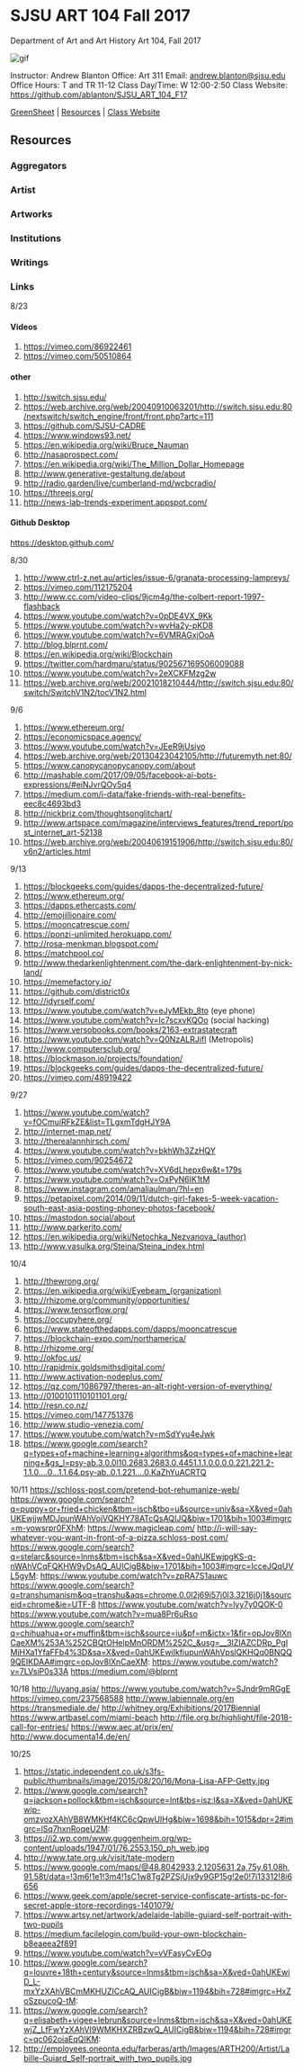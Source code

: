 **SJSU ART 104 Fall 2017**
======================
Department of Art and Art History
Art 104, Fall 2017

![gif](http://i.imgur.com/zdzDxsA.gif)

Instructor: Andrew Blanton
Office: Art 311
Email: andrew.blanton@sjsu.edu
Office Hours: T and TR 11-12
Class Day/Time: W 12:00-2:50
Class Website: https://github.com/ablanton/SJSU_ART_104_F17

[GreenSheet](https://github.com/ablanton/SJSU_ART_104_F17/blob/master/GREENSHEET.md)
| [Resources](https://github.com/ablanton/SJSU_ART_104_F17/blob/master/RESOURCES.md)
| [Class Website](https://github.com/ablanton/SJSU_ART_104_F17)

Resources
---------

### Aggregators

### Artist

### Artworks

### Institutions

### Writings 

### Links

8/23

#### Videos
1. https://vimeo.com/86922461
2. https://vimeo.com/50510864

#### other
1. http://switch.sjsu.edu/
2. https://web.archive.org/web/20040910063201/http://switch.sjsu.edu:80/nextswitch/switch_engine/front/front.php?artc=111
3. https://github.com/SJSU-CADRE
4. https://www.windows93.net/
5. https://en.wikipedia.org/wiki/Bruce_Nauman
6. http://nasaprospect.com/
7. https://en.wikipedia.org/wiki/The_Million_Dollar_Homepage
8. http://www.generative-gestaltung.de/about
9. http://radio.garden/live/cumberland-md/wcbcradio/
10. https://threejs.org/
11. http://news-lab-trends-experiment.appspot.com/

#### Github Desktop
https://desktop.github.com/

8/30

1. http://www.ctrl-z.net.au/articles/issue-6/granata-processing-lampreys/
2. https://vimeo.com/112175204
3. http://www.cc.com/video-clips/9jcm4g/the-colbert-report-1997-flashback
4. https://www.youtube.com/watch?v=0pDE4VX_9Kk
5. https://www.youtube.com/watch?v=wvHa2y-pKD8
6. https://www.youtube.com/watch?v=6VMRAGxjOoA
7. http://blog.blprnt.com/
8. https://en.wikipedia.org/wiki/Blockchain
9. https://twitter.com/hardmaru/status/902567169506009088
10. https://www.youtube.com/watch?v=2eXCKFMzg2w
11. https://web.archive.org/web/20021018210444/http://switch.sjsu.edu:80/switch/SwitchV1N2/tocV1N2.html

9/6

1. https://www.ethereum.org/
2. https://economicspace.agency/
3. https://www.youtube.com/watch?v=JEeR9jUsiyo
4. https://web.archive.org/web/20130423042105/http://futuremyth.net:80/
5. https://www.canopycanopycanopy.com/about
6. http://mashable.com/2017/09/05/facebook-ai-bots-expressions/#eiNJvrQOy5q4
7. https://medium.com/i-data/fake-friends-with-real-benefits-eec8c4693bd3
8. http://nickbriz.com/thoughtsonglitchart/
9. http://www.artspace.com/magazine/interviews_features/trend_report/post_internet_art-52138
10. https://web.archive.org/web/20040619151906/http://switch.sjsu.edu:80/v6n2/articles.html

9/13
1. https://blockgeeks.com/guides/dapps-the-decentralized-future/
2. https://www.ethereum.org/
3. https://dapps.ethercasts.com/
4. http://emojillionaire.com/
5. https://mooncatrescue.com/
6. https://ponzi-unlimited.herokuapp.com/
7. http://rosa-menkman.blogspot.com/
8. https://matchpool.co/
9. http://www.thedarkenlightenment.com/the-dark-enlightenment-by-nick-land/
10. https://memefactory.io/
11. https://github.com/district0x
12. http://idyrself.com/
13. https://www.youtube.com/watch?v=eJyMEkb_8to (eye phone)
14. https://www.youtube.com/watch?v=lc7scxvKQOo (social hacking)
15. https://www.versobooks.com/books/2163-extrastatecraft
16. https://www.youtube.com/watch?v=Q0NzALRJifI (Metropolis)
17. http://www.computersclub.org/
18. https://blockmason.io/projects/foundation/
19. https://blockgeeks.com/guides/dapps-the-decentralized-future/
20. https://vimeo.com/48919422

9/27

1. https://www.youtube.com/watch?v=fOCmuiRFkZE&list=TLgxmTdgHJY9A
2. http://internet-map.net/
3. http://therealannhirsch.com/
5. https://www.youtube.com/watch?v=bkhWh3ZzHQY
6. https://vimeo.com/90254672
7. https://www.youtube.com/watch?v=XV6dLhepx6w&t=179s
8. https://www.youtube.com/watch?v=OxPyN6IK1tM
9. https://www.instagram.com/amaliaulman/?hl=en
10. https://petapixel.com/2014/09/11/dutch-girl-fakes-5-week-vacation-south-east-asia-posting-phoney-photos-facebook/
11. https://mastodon.social/about
12. http://www.parkerito.com/
13. https://en.wikipedia.org/wiki/Netochka_Nezvanova_(author)
14. http://www.vasulka.org/Steina/Steina_index.html

10/4

1. http://thewrong.org/
2. https://en.wikipedia.org/wiki/Eyebeam_(organization)
3. http://rhizome.org/community/opportunities/
4. https://www.tensorflow.org/
5. https://occupyhere.org/
6. https://www.stateofthedapps.com/dapps/mooncatrescue
7. https://blockchain-expo.com/northamerica/
8. http://rhizome.org/
9. http://okfoc.us/
10. http://rapidmix.goldsmithsdigital.com/
11. http://www.activation-nodeplus.com/
12. https://qz.com/1086797/theres-an-alt-right-version-of-everything/
13. http://0100101110101101.org/
14. http://resn.co.nz/
15. https://vimeo.com/147751376
16. http://www.studio-venezia.com/
17. https://www.youtube.com/watch?v=mSdYyu4eJwk
18. https://www.google.com/search?q=types+of+machine+learning+algorithms&oq=types+of+machine+learning+&gs_l=psy-ab.3.0.0l10.2683.2683.0.4451.1.1.0.0.0.0.221.221.2-1.1.0....0...1.1.64.psy-ab..0.1.221....0.KaZhYuACRTQ

10/11
https://schloss-post.com/pretend-bot-rehumanize-web/
https://www.google.com/search?q=puppy+or+fried+chicken&tbm=isch&tbo=u&source=univ&sa=X&ved=0ahUKEwjjwMDJpunWAhVojVQKHY78ATcQsAQIJQ&biw=1701&bih=1003#imgrc=m-yowsrpr0FXhM:
https://www.magicleap.com/
http://i-will-say-whatever-you-want-in-front-of-a-pizza.schloss-post.com/
https://www.google.com/search?q=stelarc&source=lnms&tbm=isch&sa=X&ved=0ahUKEwjpgKS-q-nWAhVCqFQKHW9yDsAQ_AUICigB&biw=1701&bih=1003#imgrc=IcceJQqUVL5gyM:
https://www.youtube.com/watch?v=zpRA7S1auwc
https://www.google.com/search?q=transhumanism&oq=transhu&aqs=chrome.0.0l2j69i57j0l3.3216j0j1&sourceid=chrome&ie=UTF-8
https://www.youtube.com/watch?v=lyy7y0QOK-0
https://www.youtube.com/watch?v=mua8Pr6uRso
https://www.google.com/search?q=chihuahua+or+muffin&tbm=isch&source=iu&pf=m&ictx=1&fir=opJov8lXnCaeXM%253A%252CBQtOHelpMnORDM%252C_&usg=__3lZIAZCDRp_PgIMiHXa1YfaFFb4%3D&sa=X&ved=0ahUKEwiIkfiupunWAhVpslQKHQq0BNQQ9QEIKDAA#imgrc=opJov8lXnCaeXM:
https://www.youtube.com/watch?v=7LVsiP0s33A
https://medium.com/@blprnt

10/18
http://luyang.asia/
https://www.youtube.com/watch?v=SJndr9mRGgE
https://vimeo.com/237568588
http://www.labiennale.org/en
https://transmediale.de/
http://whitney.org/Exhibitions/2017Biennial
https://www.artbasel.com/miami-beach
http://file.org.br/highlight/file-2018-call-for-entries/
https://www.aec.at/prix/en/
http://www.documenta14.de/en/

10/25
1. https://static.independent.co.uk/s3fs-public/thumbnails/image/2015/08/20/16/Mona-Lisa-AFP-Getty.jpg
2. https://www.google.com/search?q=jackson+pollock&tbm=isch&source=lnt&tbs=isz:l&sa=X&ved=0ahUKEwip-omzvozXAhVB8WMKHf4KC6cQpwUIHg&biw=1698&bih=1015&dpr=2#imgrc=lSq7hxnRoqeU2M:
3. https://i2.wp.com/www.guggenheim.org/wp-content/uploads/1947/01/76.2553.150_ph_web.jpg
4. http://www.tate.org.uk/visit/tate-modern
5. https://www.google.com/maps/@48.8042933,2.1205631,2a,75y,61.08h,91.58t/data=!3m6!1e1!3m4!1sC1w8Tg2PZSjUjx9y9GP15g!2e0!7i13312!8i6656
6. https://www.geek.com/apple/secret-service-confiscate-artists-pc-for-secret-apple-store-recordings-1401079/
7. https://www.artsy.net/artwork/adelaide-labille-guiard-self-portrait-with-two-pupils
8. https://medium.facilelogin.com/build-your-own-blockchain-b8eaeea2f891
9. https://www.youtube.com/watch?v=vVFasyCvEOg
10. https://www.google.com/search?q=louvre+18th+century&source=lnms&tbm=isch&sa=X&ved=0ahUKEwiD_L-mxYzXAhVBCmMKHUZICcAQ_AUICigB&biw=1194&bih=728#imgrc=HxZoSzpucoQ-tM:
11. https://www.google.com/search?q=elisabeth+vigee+lebrun&source=lnms&tbm=isch&sa=X&ved=0ahUKEwjZ_LfFwYzXAhVI9WMKHXZRBzwQ_AUICigB&biw=1194&bih=728#imgrc=qc062oiaEqQIKM:
12. http://employees.oneonta.edu/farberas/arth/Images/ARTH200/Artist/Labille-Guiard_Self-portrait_with_two_pupils.jpg
